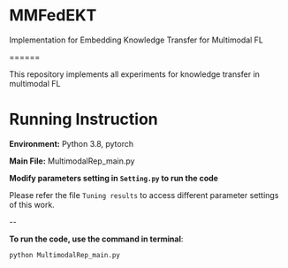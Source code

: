# MMFedEKT
Implementation for Embedding Knowledge Transfer for Multimodal FL

======

This repository implements all experiments for knowledge transfer in multimodal FL


Running Instruction
=====

**Environment:** Python 3.8, pytorch



**Main File:** MultimodalRep_main.py



**Modify parameters setting in `Setting.py` to run the code**

Please refer the file `Tuning results` to access different parameter settings of this  work.

--

**To run the code, use the command in terminal**:
```
python MultimodalRep_main.py
```










